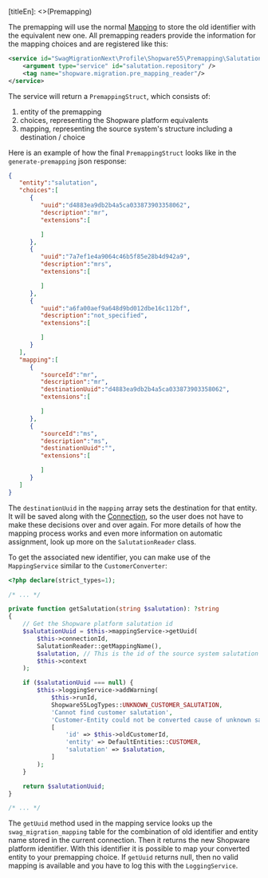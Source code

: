 [titleEn]: <>(Premapping)

The premapping will use the normal [Mapping](./070-converter-and-mapping.md) to store the old identifier with the equivalent new one.
All premapping readers provide the information for the mapping choices and are registered like this:
```xml
<service id="SwagMigrationNext\Profile\Shopware55\Premapping\SalutationReader">
    <argument type="service" id="salutation.repository" />
    <tag name="shopware.migration.pre_mapping_reader"/>
</service>
```
The service will return a `PremappingStruct`, which consists of:
1. entity of the premapping
2. choices, representing the Shopware platform equivalents
3. mapping, representing the source system's structure including a destination / choice

Here is an example of how the final `PremappingStruct` looks like in the `generate-premapping` json response:
```json
{
   "entity":"salutation",
   "choices":[
      {
         "uuid":"d4883ea9db2b4a5ca033873903358062",
         "description":"mr",
         "extensions":[

         ]
      },
      {
         "uuid":"7a7ef1e4a9064c46b5f85e28b4d942a9",
         "description":"mrs",
         "extensions":[

         ]
      },
      {
         "uuid":"a6fa00aef9a648d9bd012dbe16c112bf",
         "description":"not_specified",
         "extensions":[

         ]
      }
   ],
   "mapping":[
      {
         "sourceId":"mr",
         "description":"mr",
         "destinationUuid":"d4883ea9db2b4a5ca033873903358062",
         "extensions":[

         ]
      },
      {
         "sourceId":"ms",
         "description":"ms",
         "destinationUuid":"",
         "extensions":[

         ]
      }
   ]
}
```
The `destinationUuid` in the `mapping` array sets the destination for that entity.
It will be saved along with the [Connection](./020-profile-and-connection.md), so the user does not have to make these decisions
over and over again. For more details of how the mapping process works and even more information on automatic assignment,
look up more on the `SalutationReader` class.

To get the associated new identifier, you can make use of the `MappingService` similar to the `CustomerConverter`:
```php
<?php declare(strict_types=1);

/* ... */

private function getSalutation(string $salutation): ?string
{
    // Get the Shopware platform salutation id
    $salutationUuid = $this->mappingService->getUuid(
        $this->connectionId,
        SalutationReader::getMappingName(),
        $salutation, // This is the id of the source system salutation
        $this->context
    );

    if ($salutationUuid === null) {
        $this->loggingService->addWarning(
            $this->runId,
            Shopware55LogTypes::UNKNOWN_CUSTOMER_SALUTATION,
            'Cannot find customer salutation',
            'Customer-Entity could not be converted cause of unknown salutation',
            [
                'id' => $this->oldCustomerId,
                'entity' => DefaultEntities::CUSTOMER,
                'salutation' => $salutation,
            ]
        );
    }

    return $salutationUuid;
}

/* ... */
```
The `getUuid` method used in the mapping service looks up the `swag_migration_mapping` table for the combination of
old identifier and entity name stored in the current connection. Then it returns the new Shopware platform identifier.
With this identifier it is possible to map your converted entity to your premapping choice. If `getUuid` returns null,
then no valid mapping is available and you have to log this with the `LoggingService`.